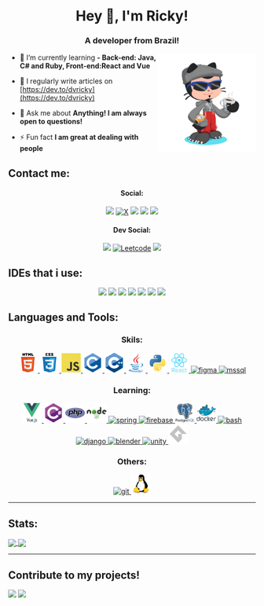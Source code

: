 <h1 align="center">Hey 👋, I'm Ricky!</h1>
<h3 align="center">A developer from Brazil!</h3>
<img src="octocat.png" height=200px align="right">

- 🌱 I’m currently learning **- Back-end: Java, C# and Ruby, Front-end:React and Vue**

- 📝 I regularly write articles on [https://dev.to/dvricky](https://dev.to/dvricky)

- 💬 Ask me about **Anything! I am always open to questions!**
  
- ⚡ Fun fact **I am great at dealing with people**

<h2 align="left">Contact me:</h2>
<div align="center"> 
  <h4>Social:</h4>
  <a href="https://instagram.com/_77barbosa" target="_blank"><img src="https://img.shields.io/badge/-Instagram-%23E4405F?style=for-the-badge&logo=instagram&logoColor=white" target="_blank"></a>
  <a href="https://x.com/CodeRickyy" target="_blank"><img src="https://img.shields.io/badge/X-%23000000.svg?style=for-the-badge&logo=X&logoColor=white" alt="X" target="_blank"></a>
  <a href ="mailto:ricky.abreu.barbosa@gmail.com"><img src="https://img.shields.io/badge/-Gmail-D14836?style=for-the-badge&logo=gmail&logoColor=white" target="_blank"></a>
  <a href="https://www.linkedin.com/in/ricky-de-abreu-barbosa-06a3a7322/" target="_blank"><img src="https://img.shields.io/badge/-LinkedIn-%230077B5?style=for-the-badge&logo=linkedin&logoColor=white" target="_blank"></a>
  <a href="https://t.me/rickydev1" target="_blank"><img src="https://img.shields.io/badge/Telegram-2CA5E0?style=for-the-badge&logo=telegram&logoColor=white" target="_blank"></a>
  <h4>Dev Social:</h4>
  <a href="https://stackoverflow.com/users/27772127/ricky" target="_blank"><img src="https://img.shields.io/badge/-Stackoverflow-FE7A16?style=for-the-badge&logo=stack-overflow&logoColor=white" target="_blank"></a>
  <a href="https://leetcode.com/u/CodeRickyy/" target="_blank"><img src="https://img.shields.io/badge/LeetCode-000000?style=for-the-badge&logo=LeetCode&logoColor=#d16c06" alt="Leetcode" target="_blank"></a>
  <a href="https://dev.to/dvricky" target="_blank"><img src="https://img.shields.io/badge/dev.to-0A0A0A?style=for-the-badge&logo=devdotto&logoColor=white" target="_blank"></a>
  <!--   <a href="" target="_blank"><img src="" target="_blank"></a> -->

</div>

  <h2>IDEs that i use: </h2>
<div align="center">
  <a href="https://eclipseide.org" target="_blank"><img src="https://img.shields.io/badge/Eclipse-2C2255?style=for-the-badge&logo=eclipse&logoColor=white" target="_blank"></a>
  <a href="https://www.jetbrains.com/idea/" target="_blank"><img src="https://img.shields.io/badge/IntelliJ_IDEA-000000.svg?style=for-the-badge&logo=intellij-idea&logoColor=white" target="_blank"></a>
  <a href="https://www.jetbrains.com/pycharm/" target="_blank"><img src="https://img.shields.io/badge/PyCharm-000000.svg?&style=for-the-badge&logo=PyCharm&logoColor=white" target="_blank"></a>
  <a href="https://www.jetbrains.com/webstorm/" target="_blank"><img src="https://img.shields.io/badge/WebStorm-000000?style=for-the-badge&logo=WebStorm&logoColor=white" target="_blank"></a>
  <a href="https://code.visualstudio.com" target="_blank"><img src="https://img.shields.io/badge/VSCode-0078D4?style=for-the-badge&logo=visual%20studio%20code&logoColor=white" target="_blank"></a>
  <a href="https://www.arduino.cc/en/software" target="_blank"><img src="https://img.shields.io/badge/Arduino_IDE-00979D?style=for-the-badge&logo=arduino&logoColor=white" target="_blank"></a>
  <a href="https://notepad-plus-plus.org" target="_blank"><img src="https://img.shields.io/badge/Notepad++-90E59A.svg?style=for-the-badge&logo=notepad%2B%2B&logoColor=black" target="_blank"></a>
</div>

<h2 align="left">Languages and Tools:</h2>

<div align="Center">
  <h3>Skils:</h3>
  <a href="https://www.w3.org/html/" target="_blank" rel="noreferrer"> <img src="https://raw.githubusercontent.com/devicons/devicon/master/icons/html5/html5-original-wordmark.svg" alt="html5" width="40" height="40"/> </a> <!--Html-->
  <a href="https://www.w3schools.com/css/" target="_blank" rel="noreferrer"> <img src="https://raw.githubusercontent.com/devicons/devicon/master/icons/css3/css3-original-wordmark.svg" alt="css3" width="40" height="40"/> </a> <!--Css-->
  <a href="https://developer.mozilla.org/en-US/docs/Web/JavaScript" target="_blank" rel="noreferrer"> <img src="https://raw.githubusercontent.com/devicons/devicon/master/icons/javascript/javascript-original.svg" alt="javascript" width="40"height="40"/> </a> <!--JavaScript-->
  <a href="https://www.cprogramming.com/" target="_blank" rel="noreferrer"> <img src="https://raw.githubusercontent.com/devicons/devicon/master/icons/c/c-original.svg" alt="c" width="40" height="40"/> </a> <!-- C -->
  <a href="https://www.w3schools.com/cpp/" target="_blank" rel="noreferrer"> <img src="https://raw.githubusercontent.com/devicons/devicon/master/icons/cplusplus/cplusplus-original.svg" alt="cplusplus" width="40" height="40"/> </a> <!--C++-->
  <a href="https://www.java.com" target="_blank" rel="noreferrer"> <img src="https://raw.githubusercontent.com/devicons/devicon/master/icons/java/java-original.svg" alt="java" width="40" height="40"/> </a> <!--Java-->
  <a href="https://www.python.org" target="_blank" rel="noreferrer"> <img src="https://raw.githubusercontent.com/devicons/devicon/master/icons/python/python-original.svg" alt="python" width="40" height="40"/> </a> <!--Python-->
  <a href="https://reactjs.org/" target="_blank" rel="noreferrer"> <img src="https://raw.githubusercontent.com/devicons/devicon/master/icons/react/react-original-wordmark.svg" alt="react" width="40" height="40"/> </a> <!--ReactJs-->
  <a href="https://www.figma.com/" target="_blank" rel="noreferrer"> <img src="https://www.vectorlogo.zone/logos/figma/figma-icon.svg" alt="figma" width="40" height="40"/> </a> <!--Figma-->
  <a href="https://www.microsoft.com/en-us/sql-server" target="_blank" rel="noreferrer"> <img src="https://www.svgrepo.com/show/303229/microsoft-sql-server-logo.svg" alt="mssql" width="40" height="40"/> </a> <!--MSSQL-->
</div>

<div align="Center">
  <h3>Learning:</h3>
  <a href="https://vuejs.org/" target="_blank" rel="noreferrer"> <img src="https://raw.githubusercontent.com/devicons/devicon/master/icons/vuejs/vuejs-original-wordmark.svg" alt="vuejs" width="40" height="40"/> </a> <!--VueJs-->
  <a href="https://www.w3schools.com/cs/" target="_blank" rel="noreferrer"> <img src="https://raw.githubusercontent.com/devicons/devicon/master/icons/csharp/csharp-original.svg" alt="csharp" width="40" height="40"/> </a> <!--C#-->
  <a href="https://www.php.net" target="_blank" rel="noreferrer"> <img src="https://raw.githubusercontent.com/devicons/devicon/master/icons/php/php-original.svg" alt="php" width="40" height="40"/> </a> <!--Php-->
  <a href="https://nodejs.org" target="_blank" rel="noreferrer"> <img src="https://raw.githubusercontent.com/devicons/devicon/master/icons/nodejs/nodejs-original-wordmark.svg" alt="nodejs" width="40" height="40"/> </a><!--NodeJs--> 
  <a href="https://spring.io/" target="_blank" rel="noreferrer"> <img src="https://www.vectorlogo.zone/logos/springio/springio-icon.svg" alt="spring" width="40" height="40"/> <!--Spring-->
  <a href="https://firebase.google.com/" target="_blank" rel="noreferrer"> <img src="https://www.vectorlogo.zone/logos/firebase/firebase-icon.svg" alt="firebase" width="40" height="40"/> </a><!--Firebase-->
  <a href="https://www.postgresql.org" target="_blank" rel="noreferrer"> <img src="https://raw.githubusercontent.com/devicons/devicon/master/icons/postgresql/postgresql-original-wordmark.svg" alt="postgresql" width="40" height="40"/> </a>
  <a href="https://www.docker.com/" target="_blank" rel="noreferrer"> <img src="https://raw.githubusercontent.com/devicons/devicon/master/icons/docker/docker-original-wordmark.svg" alt="docker" width="40" height="40"/> </a> <!--Docker-->
  <a href="https://www.gnu.org/software/bash/" target="_blank" rel="noreferrer"> <img src="https://www.vectorlogo.zone/logos/gnu_bash/gnu_bash-icon.svg" alt="bash" width="40" height="40"/> </a> <!--Bash-->
  <a href="https://www.djangoproject.com/" target="_blank" rel="noreferrer"> <img src="https://cdn.worldvectorlogo.com/logos/django.svg" alt="django" width="40" height="40"/> </a> <!--Django-->
  <a href="https://www.blender.org/" target="_blank" rel="noreferrer"> <img src="https://download.blender.org/branding/community/blender_community_badge_white.svg" alt="blender" width="40" height="40"/> </a> <!--Blender-->
  <a href="https://unity.com/" target="_blank" rel="noreferrer"> <img src="https://www.vectorlogo.zone/logos/unity3d/unity3d-icon.svg" alt="unity" width="40" height="40"/> </a> <!--Unity-->
  <a href=""> <img src="https://raw.githubusercontent.com/vscode-icons/vscode-icons/335811e6c4ac5d017a4ce179c624c86e4179ebd9/icons/file_type_gamemaker2.svg" alt="unity" width="40" height="40"></a>
</div>
    
<div align="Center">
  <h3>Others:</h3>
  <a href="https://git-scm.com/" target="_blank" rel="noreferrer"> <img src="https://www.vectorlogo.zone/logos/git-scm/git-scm-icon.svg" alt="git" width="40" height="40"/> </a> <!--Git-->
  <a href="https://www.linux.org/" target="_blank" rel="noreferrer"> <img src="https://raw.githubusercontent.com/devicons/devicon/master/icons/linux/linux-original.svg" alt="linux" width="40" height="40"/> </a> <!--Linux-->
</div>
<hr>

  <div>
  <h2>Stats:</h2>
  <a href="https://github.com/DevvRicky/github-readme-stats">
    <img align="center" src="https://github-readme-stats.vercel.app/api?username=DevvRicky&show_icons=true&theme=radical" />
  </a>
  <a href="https://github.com/DevvRicky/github-readme-stats">
    <img align="center" src="https://github-readme-stats.vercel.app/api/top-langs/?username=DevvRicky&hide_progress=true&theme=radical" />
  </a>
  </div>

  <hr>

  <div>
    <h2>Contribute to my projects!</h2>
    <a href="ko-fi.com/rickydv" target="_blank"><img src="https://img.shields.io/badge/Ko--fi-F16061?style=for-the-badge&logo=ko-fi&logoColor=white" target="_blank"></a>
    <a href="" target="_blank"><img src="https://img.shields.io/badge/PayPal-00457C?style=for-the-badge&logo=paypal&logoColor=white" target="_blank"></a>
  </div>
